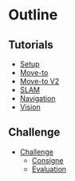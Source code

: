 # Outline

## Tutorials

<!-- * [Lectures](courses-parts/intro.md)
  * [Why MiddleWare ?](courses-parts/middleWare-ROS.md)
  * [Moving robot](courses-parts/move.md)                         
  * [Communication Inter-Process](courses-parts/com-inter-proc.md)
  * [Transformation](courses-parts/transformation.md)
  * [Localization and Mapping](courses-parts/mapping.md)
  * [Autonomous Navigation](courses-parts/navigation.md)
  * [Vision](courses-parts/Intro-to-vision.md) -->

* [Setup](tutorials/setup.md)             <!--Guillaume-->
* [Move-to](tutorials/move-to.md)         <!--Guillaume-->
* [Move-to V2](tutorials/move-to-v2.md)   <!--Guillaume-->
* [SLAM](tutorials/SLAM.md)					<!--Luc-->
* [Navigation](tutorials/navigation.md)	<!--Luc-->
* [Vision](tutorials/vision.md)

## Challenge

  * [Challenge](challenge/intro.md)
    * [Consigne](tutorials/consigne.md)             
    * [Evaluation](tutorials/evaluation.md)

<!--Sur la base des sujets PDRs-->
